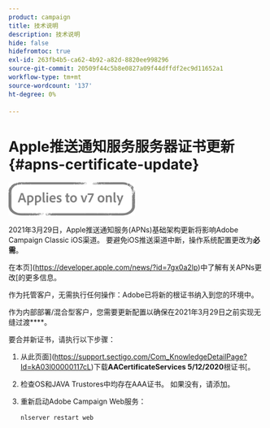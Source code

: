 ```yaml
---
product: campaign
title: 技术说明
description: 技术说明
hide: false
hidefromtoc: true
exl-id: 263fb4b5-ca62-4b92-a82d-8820ee998296
source-git-commit: 20509f44c5b8e0827a09f44dffdf2ec9d11652a1
workflow-type: tm+mt
source-wordcount: '137'
ht-degree: 0%

---
```


# Apple推送通知服务服务器证书更新 {#apns-certificate-update}

![](../../assets/v7-only.svg)

2021年3月29日，Apple推送通知服务(APNs)基础架构更新将影响Adobe Campaign Classic iOS渠道。 要避免iOS推送渠道中断，操作系统配置更改为&#x200B;**必需**。

在本页](https://developer.apple.com/news/?id=7gx0a2lp)中了解有关APNs更改[的更多信息。

作为托管客户，无需执行任何操作：Adobe已将新的根证书纳入到您的环境中。

作为内部部署/混合型客户，您需要更新配置以确保在2021年3月29日之前实现无缝过渡&#x200B;****。

要合并新证书，请执行以下步骤：

1. 从此页面](https://support.sectigo.com/Com_KnowledgeDetailPage?Id=kA03l00000117cL)下载&#x200B;**AACertificateServices 5/12/2020**&#x200B;根证书[。

1. 检查OS和JAVA Trustores中均存在AAA证书。 如果没有，请添加。

1. 重新启动Adobe Campaign Web服务：

   ```
   nlserver restart web
   ```
